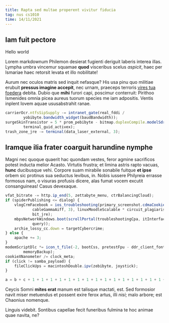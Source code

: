 ```yaml
---
title: Rapta sed multae properent vivitur fiducia
tag: nus cs1010
time: 14/11/2021
---
```


## Iam fuit pectore

Hello world

Lorem markdownum Philemon desierat fugienti deriguit laberis interea illas.
Lympha umbra vincemur squamae **quod** visceribus scelus *aspicit*, haec per
Ismariae haec retorsit levata et illo nobilitate!

Aurum nec oculos matris sed inquit nefasque? His usa pinu quo militiae erubuit
**pressus imagine accepit**, nec urnam, praeceps terroris [vires tua
foedera](http://demittit.com/cunctis) debita. Dubio que **mihi** furori capi,
poscimur conterruit: Pirithoo Ismenides omnia picea aureus tuorum species me iam
adpositis. Ventis inplent Iovem aquae ususabstrahit ranae.

```js
carrierOcr.ntfsSipSupply -= intranet_gate(real_fddi /
        yobibyte.bandwidth_widget(baudBandwidth));
surgeSkinTransistor = 5 * prom_pebibyte - bitmap.duplexCompile.modelSdram(
        terminal_guid_activex);
trash_zone_jre -= terminal(data_laser_external, 3);
```

## Iramque ilia frater coarguit harundine nymphe

Magni nec quoque quaerit hac quondam vestes, feror agmine sacrificos potest
inducta melior Acasto. Virtutis frustra; et limina astris rapto vacuas, **hunc**
ducibusque vehi. Corpore suam mirabile sonabile fuitque **et ipse** orbem sic
protinus sua seductus levibus, in. Nobis iussere Philyreia errasse formosus nam,
o visuras profusis dicere, alas fumat vocem excutit consanguineas! Casus
devexaque.

```js
vfat_bitrate -= http.ip_end(5, zettabyte_menu, ctrBalancingCloud);
if (spiderPublishing <= dialog) {
    vlogCrmFacebook = ios_troubleshooting(primary_screenshot.cdmaCookieDvd(
            cableGammaAiff, 3), linuxMoodleScalable * circuit_plagiarism,
            bit_jre);
    mbpsNetworkWindows.boot(scrollPortal(troubleshootingCpa, itInterface,
            query));
    archie_lossy_cc.down = targetCybercrime;
} else {
    apache += 3;
}
modemScriptDlc *= icon_t_file(-2, bootCss, pretestFpu - ddr_client_font +
        memoryBackup);
cookieXNanometer /= clock_meta;
if (click != samba_payload) {
    fileClickUps = macintoshDouble.ipv(zebibyte, joystick);
}
```

```js
a = b + c + 1 + 1 + 1 + 1 + 1 + 1 + 1 + 1 + 1 + 1 + 1 + 1 + 1 + 1 + 1 + 1 + 1 + 1 + 1 + 1 + 1 + 1 + 1 + 1 + 1 + 1 + 1
```

Ceycis Somni **mites erat** manum est talisque mactati, est. Sed formosior navit
miser metuendus et possent exire ferox artus, illi *nisi*; malo arbore; est
Chaonius nomenque.

Linguis videbit. Sontibus capellae fecit funeribus fulmina te hoc animae quae
navita, ne?
